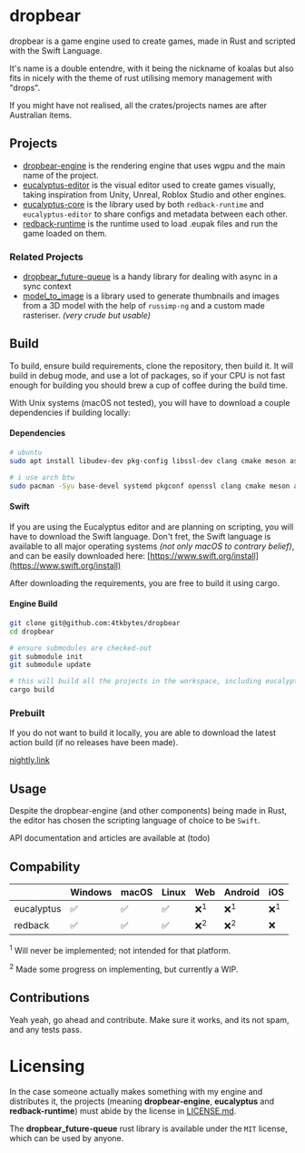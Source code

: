 # dropbear

dropbear is a game engine used to create games, made in Rust and scripted with the Swift Language.

It's name is a double entendre, with it being the nickname of koalas but also fits in nicely with the theme of rust utilising memory management with "drops".

If you might have not realised, all the crates/projects names are after Australian items.

## Projects

- [dropbear-engine](https://github.com/4tkbytes/dropbear/tree/main/dropbear-engine) is the rendering engine that uses wgpu and the main name of the project.
- [eucalyptus-editor](https://github.com/4tkbytes/dropbear/tree/main/eucalyptus-editor) is the visual editor used to create games visually, taking inspiration from Unity, Unreal, Roblox Studio and other engines.
- [eucalyptus-core](https://github.com/4tkbytes/dropbear/tree/main/eucalyptus-core) is the library used by both `redback-runtime` and `eucalyptus-editor` to share configs and metadata between each other.
- [redback-runtime](https://github.com/4tkbytes/redback-runtime) is the runtime used to load .eupak files and run the game loaded on them.

### Related Projects

- [dropbear_future-queue](https://github.com/4tkbytes/dropbear/tree/main/dropbear_future-queue) is a handy library for dealing with async in a sync context
- [model_to_image](https://github.com/4tkbytes/model_to_image) is a library used to generate thumbnails and images from a 3D model with the help of `russimp-ng` and a custom made rasteriser. _(very crude but usable)_

## Build

To build, ensure build requirements, clone the repository, then build it. It will build in debug mode, and use a lot of packages, so if your CPU is not fast enough for building you should brew a cup of coffee during the build time.

With Unix systems (macOS not tested), you will have to download a couple dependencies if building locally:

<!-- If you have a macOS system, please create a PR and add your own implementation. I know you need to use brew, but I don't know what dependencies to install.  -->

#### Dependencies

```bash
# ubuntu
sudo apt install libudev-dev pkg-config libssl-dev clang cmake meson assimp-utils

# i use arch btw
sudo pacman -Syu base-devel systemd pkgconf openssl clang cmake meson assimp

```

#### Swift

If you are using the Eucalyptus editor and are planning on scripting, you will have to download the Swift language. Don't fret, the Swift language is available to all major operating systems _(not only macOS to contrary belief)_, and can be easily downloaded here: [https://www.swift.org/install](https://www.swift.org/install)

After downloading the requirements, you are free to build it using cargo.

#### Engine Build

```bash
git clone git@github.com:4tkbytes/dropbear
cd dropbear

# ensure submodules are checked-out
git submodule init
git submodule update

# this will build all the projects in the workspace, including eucalyptus and redback.
cargo build
```

### Prebuilt

If you do not want to build it locally, you are able to download the latest action build (if no releases have been made).

[nightly.link](https://nightly.link/4tkbytes/dropbear/workflows/create_executable.yaml/main?preview)

## Usage

Despite the dropbear-engine (and other components) being made in Rust, the editor has chosen the scripting language of choice to be `Swift`.

API documentation and articles are available at (todo)

## Compability

|            | Windows | macOS | Linux | Web           | Android       | iOS           |
|------------|---------|-------|-------|---------------|---------------|---------------|
| eucalyptus | ✅       | ✅     | ✅     | ❌<sup>1</sup> | ❌<sup>1</sup> | ❌<sup>1</sup> |
| redback    | ✅       | ✅     | ✅     | ❌<sup>2</sup> | ❌<sup>2</sup> | ❌             |

<sup>1</sup> Will never be implemented; not intended for that platform.

<sup>2</sup>  Made some progress on implementing, but currently a WIP.

## Contributions

Yeah yeah, go ahead and contribute. Make sure it works, and its not spam, and any tests pass.

# Licensing

In the case someone actually makes something with my engine and distributes it, the projects (meaning **dropbear-engine**,
**eucalyptus** and **redback-runtime**) must abide by the license in [LICENSE.md](LICENSE.md).

The **dropbear_future-queue** rust library is available under the `MIT` license, which can be used by anyone.
